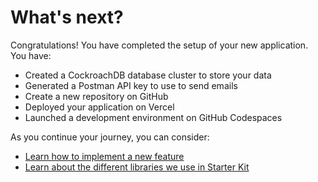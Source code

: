 # What's next?

Congratulations! You have completed the setup of your new application. You have:

- Created a CockroachDB database cluster to store your data
- Generated a Postman API key to use to send emails
- Create a new repository on GitHub
- Deployed your application on Vercel
- Launched a development environment on GitHub Codespaces

As you continue your journey, you can consider:

- [Learn how to implement a new feature](../guides/replies/01-overview.md)
- [Learn about the different libraries we use in Starter Kit](../concepts/01-folder-structure.md)
